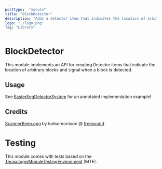 ```yaml
---
posttype:  "module"  
title: "BlockDetector"
description: "Adds a detector item that indicates the location of arbitrary blocks."
logo: "./logo.png"
Tag: "Library"
---
```

BlockDetector
=============

This module implements an API for creating Detector items that indicate the location of arbitrary blocks and signal when a block is detected.

## Usage

See [EasterEggDetectorSystem](src/main/java/org/terasology/blockdetector/easter/EasterEggDetectorSystem.java) for an annotated implementation example!

## Credits

[ScannerBeep.ogg](assets/sounds/ScannerBeep.ogg) by kalisemorrison @ [freesound](https://www.freesound.org/people/kalisemorrison/sounds/202530/).


# Testing

This module comes with tests based on the [Terasology/ModuleTestingEnvironment](https://github.com/Terasology/ModuleTestingEnvironment) (MTE).
